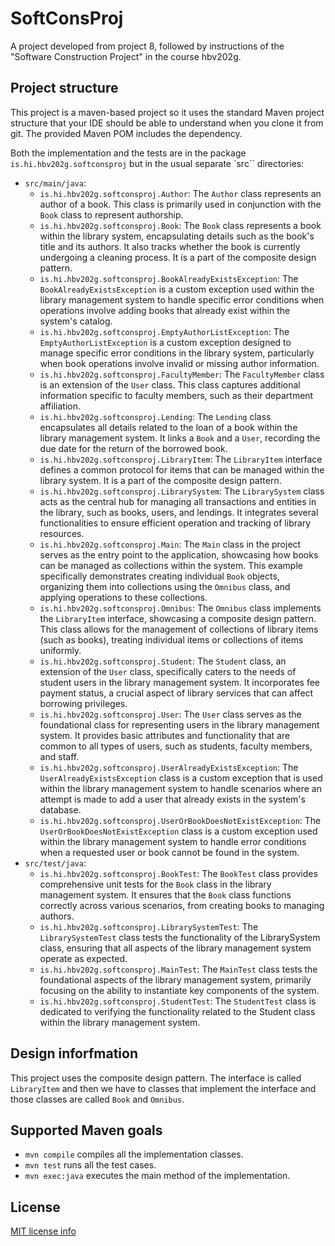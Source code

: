 # SoftConsProj
A project developed from project 8, followed by instructions of the "Software Construction Project" in the course hbv202g. 

## Project structure
This project is a maven-based project so it uses the standard Maven project structure that your IDE should be able to understand when you clone it from git. The provided Maven POM includes the dependency.

Both the implementation and the tests are in the package `is.hi.hbv202g.softconsproj` but in the usual separate `src`` directories:

- `src/main/java`:
    - `is.hi.hbv202g.softconsproj.Author`: The `Author` class represents an author of a book. This class is primarily used in conjunction with the `Book` class to represent authorship. 
    - `is.hi.hbv202g.softconsproj.Book`: The `Book` class represents a book within the library system, encapsulating details such as the book's title and its authors. It also tracks whether the book is currently undergoing a cleaning process. It is a part of the composite design pattern.
    - `is.hi.hbv202g.softconsproj.BookAlreadyExistsException`: The `BookAlreadyExistsException` is a custom exception used within the library management system to handle specific error conditions when operations involve adding books that already exist within the system's catalog.
    - `is.hi.hbv202g.softconsproj.EmptyAuthorListException`: The `EmptyAuthorListException` is a custom exception designed to manage specific error conditions in the library system, particularly when book operations involve invalid or missing author information.
    - `is.hi.hbv202g.softconsproj.FacultyMember`: The `FacultyMember` class is an extension of the `User` class. This class captures additional information specific to faculty members, such as their department affiliation.
    - `is.hi.hbv202g.softconsproj.Lending`: The `Lending` class encapsulates all details related to the loan of a book within the library management system. It links a `Book` and a `User`, recording the due date for the return of the borrowed book.
    - `is.hi.hbv202g.softconsproj.LibraryItem`: The `LibraryItem` interface defines a common protocol for items that can be managed within the library system. It is a part of the composite design pattern.
    - `is.hi.hbv202g.softconsproj.LibrarySystem`: The `LibrarySystem` class acts as the central hub for managing all transactions and entities in the library, such as books, users, and lendings. It integrates several functionalities to ensure efficient operation and tracking of library resources.
    - `is.hi.hbv202g.softconsproj.Main`: The `Main` class in the project serves as the entry point to the application, showcasing how books can be managed as collections within the system. This example specifically demonstrates creating individual `Book` objects, organizing them into collections using the `Omnibus` class, and applying operations to these collections.
    - `is.hi.hbv202g.softconsproj.Omnibus`: The `Omnibus` class implements the `LibraryItem` interface, showcasing a composite design pattern. This class allows for the management of collections of library items (such as books), treating individual items or collections of items uniformly.
    - `is.hi.hbv202g.softconsproj.Student`: The `Student` class, an extension of the `User` class, specifically caters to the needs of student users in the library management system. It incorporates fee payment status, a crucial aspect of library services that can affect borrowing privileges.
    - `is.hi.hbv202g.softconsproj.User`: The `User` class serves as the foundational class for representing users in the library management system. It provides basic attributes and functionality that are common to all types of users, such as students, faculty members, and staff. 
    - `is.hi.hbv202g.softconsproj.UserAlreadyExistsException`: The `UserAlreadyExistsException` class is a custom exception that is used within the library management system to handle scenarios where an attempt is made to add a user that already exists in the system's database. 
    - `is.hi.hbv202g.softconsproj.UserOrBookDoesNotExistException`: The `UserOrBookDoesNotExistException` class is a custom exception used within the library management system to handle error conditions when a requested user or book cannot be found in the system. 
- `src/test/java`:
    - `is.hi.hbv202g.softconsproj.BookTest`: The `BookTest` class provides comprehensive unit tests for the `Book` class in the library management system. It ensures that the `Book` class functions correctly across various scenarios, from creating books to managing authors. 
    - `is.hi.hbv202g.softconsproj.LibrarySystemTest`: The `LibrarySystemTest` class tests the functionality of the LibrarySystem class, ensuring that all aspects of the library management system operate as expected. 
    - `is.hi.hbv202g.softconsproj.MainTest`: The `MainTest` class tests the foundational aspects of the library management system, primarily focusing on the ability to instantiate key components of the system.
    - `is.hi.hbv202g.softconsproj.StudentTest`: The `StudentTest` class is dedicated to verifying the functionality related to the Student class within the library management system.

## Design inforfmation
This project uses the composite design pattern. The interface is called `LibraryItem` and then we have to classes that implement the interface and those classes are called `Book` and `Omnibus`.

## Supported Maven goals
- `mvn compile` compiles all the implementation classes.
- `mvn test` runs all the test cases.
- `mvn exec:java` executes the main method of the implementation.

## License

[MIT license info](LICENSE)


